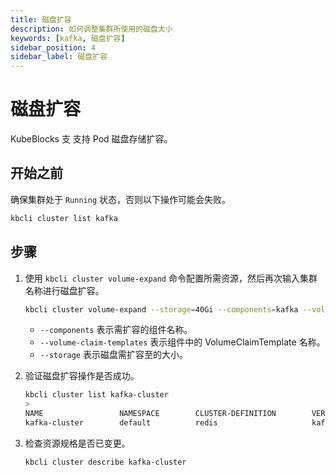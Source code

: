 ```yaml
---
title: 磁盘扩容
description: 如何调整集群所使用的磁盘大小
keywords: [kafka, 磁盘扩容]
sidebar_position: 4
sidebar_label: 磁盘扩容
---
```


# 磁盘扩容

KubeBlocks 支 支持 Pod 磁盘存储扩容。

## 开始之前

确保集群处于 `Running` 状态，否则以下操作可能会失败。

```bash
kbcli cluster list kafka  
```

## 步骤

1. 使用 `kbcli cluster volume-expand` 命令配置所需资源，然后再次输入集群名称进行磁盘扩容。

   ```bash
   kbcli cluster volume-expand --storage=40Gi --components=kafka --volume-claim-templates=data kafka
   ```

   - `--components` 表示需扩容的组件名称。
   - `--volume-claim-templates` 表示组件中的 VolumeClaimTemplate 名称。
   - `--storage` 表示磁盘需扩容至的大小。

2. 验证磁盘扩容操作是否成功。

   ```bash
   kbcli cluster list kafka-cluster
   >
   NAME                 NAMESPACE        CLUSTER-DEFINITION        VERSION                  TERMINATION-POLICY        STATUS          CREATED-TIME
   kafka-cluster        default          redis                     kafka-3.3.2              Delete                    Running        May 11,2023 15:27 UTC+0800
   ```

3. 检查资源规格是否已变更。

    ```bash
    kbcli cluster describe kafka-cluster
    ```
